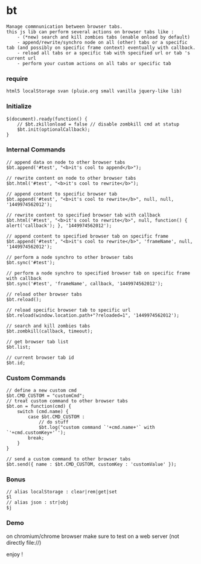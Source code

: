# bt

    Manage commnunication between browser tabs.
    this js lib can perform several actions on browser tabs like :
        - (*new) search and kill zombies tabs (enable onload by default)
        - append/rewrite/synchro node on all (other) tabs or a specific tab (and possibly on specific frame context) eventually with callback.
        - reload all tabs or a specific tab with specified url or tab 's current url
        - perform your custom actions on all tabs or specific tab

### require

    html5 localStorage svan (pluie.org small vanilla jquery-like lib)


### Initialize

    $(document).ready(function() {
        // $bt.zkillonload = false // disable zombkill cmd at statup
        $bt.init(optionalCallback);
    }


### Internal Commands

    // append data on node to other browser tabs
    $bt.append('#test', "<b>it's cool to append</b>");

    // rewrite content on node to other browser tabs
    $bt.html('#test', "<b>it's cool to rewrite</b>");

    // append content to specific browser tab
    $bt.append('#test', "<b>it's cool to rewrite</b>", null, null, '1449974562012');

    // rewrite content to specified browser tab with callback
    $bt.html('#test', "<b>it's cool to rewrite</b>", null, function() { alert('callback'); }, '1449974562012');

    // append content to specified browser tab on specific frame
    $bt.append('#test', "<b>it's cool to rewrite</b>", 'frameName', null, '1449974562012');

    // perform a node synchro to other browser tabs
    $bt.sync('#test');

    // perform a node synchro to specified browser tab on specific frame with callback
    $bt.sync('#test', 'frameName', callback, '1449974562012');

    // reload other browser tabs
    $bt.reload();

    // reload specific browser tab to specific url
    $bt.reload(window.location.path+"?reloaded=1", '1449974562012');

    // search and kill zombies tabs
    $bt.zombkill(callback, timeout);

    // get browser tab list
    $bt.list;

    // current browser tab id
    $bt.id;


### Custom Commands

    // define a new custom cmd
    $bt.CMD_CUSTOM = "customCmd";
    // treat custom command to other browser tabs
    $bt.on = function(cmd) {
        switch (cmd.name) {
            case $bt.CMD_CUSTOM :
                // do stuff
                $bt.log("custom command `'+cmd.name+'` with `'+cmd.customKey+'`');
            break;
        }
    }

    // send a custom command to other browser tabs
    $bt.send({ name : $bt.CMD_CUSTOM, customKey : 'customValue' });


### Bonus

    // alias localStorage : clear|rem|get|set
    $l
    // alias json : str|obj
    $j


### Demo

on chromium/chrome browser make sure to test on a web server (not directly file://)


enjoy !

